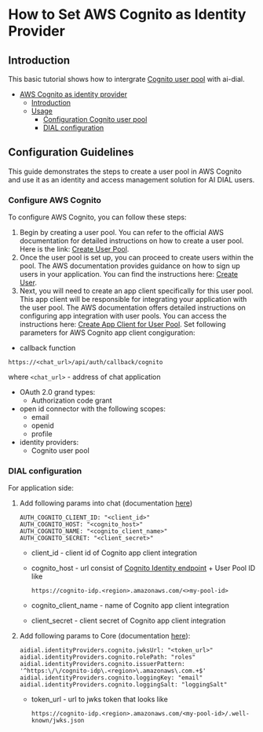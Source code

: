 # How to Set AWS Cognito as Identity Provider

## Introduction

This basic tutorial shows how to intergrate [Cognito user pool](https://docs.aws.amazon.com/cognito/latest/developerguide/cognito-user-identity-pools.html) with ai-dial.

<div class="docusaurus-ignore">

- [AWS Cognito as identity provider](#aws-cognito-as-identity-provider)
  - [Introduction](#introduction)
  - [Usage](#usage)
    - [Configuration Cognito user pool](#configuration-cognito-user-pool)
    - [DIAL configuration](#dial-configuration)

</div>

## Configuration Guidelines

This guide demonstrates the steps to create a user pool in AWS Cognito and use it as an identity and access management solution for AI DIAL users.

### Configure AWS Cognito

To configure AWS Cognito, you can follow these steps:

1. Begin by creating a user pool. You can refer to the official AWS documentation for detailed instructions on how to create a user pool. Here is the link: [Create User Pool](https://docs.aws.amazon.com/cognito/latest/developerguide/tutorial-create-user-pool.html).
2. Once the user pool is set up, you can proceed to create users within the pool. The AWS documentation provides guidance on how to sign up users in your application. You can find the instructions here: [Create User](https://docs.aws.amazon.com/cognito/latest/developerguide/signing-up-users-in-your-app.html).
3. Next, you will need to create an app client specifically for this user pool. This app client will be responsible for integrating your application with the user pool. The AWS documentation offers detailed instructions on configuring app integration with user pools. You can access the instructions here: [Create App Client for User Pool](https://docs.aws.amazon.com/cognito/latest/developerguide/cognito-user-pools-configuring-app-integration.html). Set following parameters for AWS Cognito app client congiguration:
  - callback function
  
  ```
  https://<chat_url>/api/auth/callback/cognito
  ```

  where ```<chat_url>``` - address of chat application
  
  - OAuth 2.0 grand types:
    - Authorization code grant
  - open id connector with the following scopes:
    - email
    - openid
    - profile
  - identity providers:
    - Cognito user pool

### DIAL configuration

For application side:
1. Add following params into chat (documentation [here](https://github.com/epam/ai-dial-chat/blob/development/apps/chat/README.md#environment-variables))
    ```
    AUTH_COGNITO_CLIENT_ID: "<client_id>"
    AUTH_COGNITO_HOST: "<cognito_host>"
    AUTH_COGNITO_NAME: "<cognito_client_name>"
    AUTH_COGNITO_SECRET: "<client_secret>"
    ```

    - client_id - client id of Cognito app client integration
    - cognito_host - url consist of [Cognito Identity endpoint](https://docs.aws.amazon.com/general/latest/gr/cognito_identity.html) + User Pool ID like

      ```https://cognito-idp.<region>.amazonaws.com/<>my-pool-id>```

    - cognito_client_name - name of Cognito app client integration
    - client_secret - client secret of Cognito app client integration
3. Add following params to Core (documentation [here](https://github.com/epam/ai-dial-core?tab=readme-ov-file#configuration)):
    ```
    aidial.identityProviders.cognito.jwksUrl: "<token_url>"
    aidial.identityProviders.cognito.rolePath: "roles"
    aidial.identityProviders.cognito.issuerPattern: '^https:\/\/cognito-idp\.<region>\.amazonaws\.com.+$'
    aidial.identityProviders.cognito.loggingKey: "email"
    aidial.identityProviders.cognito.loggingSalt: "loggingSalt"

    ```
    - token_url - url to jwks token that looks like

      ```https://cognito-idp.<region>.amazonaws.com/<my-pool-id>/.well-known/jwks.json```
